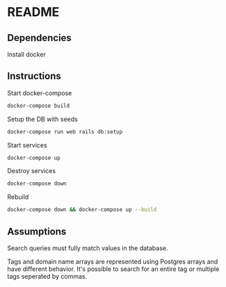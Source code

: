 # README

## Dependencies
Install docker

## Instructions
Start docker-compose
```bash
docker-compose build
```

Setup the DB with seeds
```bash
docker-compose run web rails db:setup
```

Start services
```bash
docker-compose up
```

Destroy services
```bash
docker-compose down
```

Rebuild
```bash
docker-compose down && docker-compose up --build
```

## Assumptions
Search queries must fully match values in the database.

Tags and domain name arrays are represented using Postgres arrays and have different behavior. It's possible to search for an entire tag or multiple tags seperated by commas.

